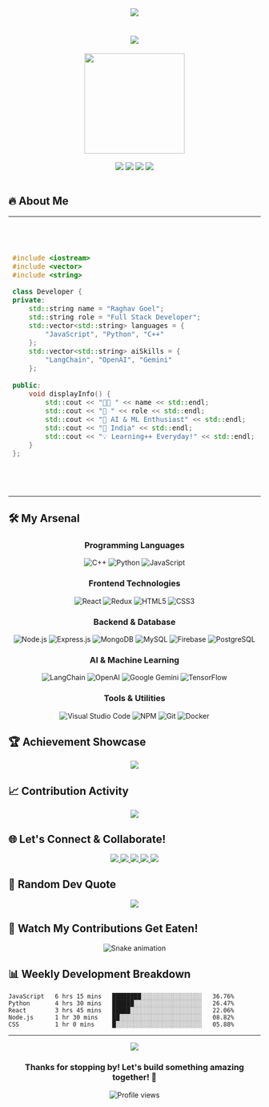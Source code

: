<div align="center">
  <img src="https://capsule-render.vercel.app/api?type=waving&color=gradient&customColorList=0,2,2,5,30&height=300&section=header&text=RAGHAV%20GOEL&fontSize=70&fontColor=fff&animation=fadeIn&fontAlignY=38&desc=Full%20Stack%20Developer%20%7C%20AI%20Enthusiast%20%7C%20Code%20Architect&descAlignY=51&descAlign=50" />
</div>

<h1 align="center">
  <img src="https://readme-typing-svg.herokuapp.com/?font=Righteous&size=35&center=true&vCenter=true&width=500&height=70&duration=4000&lines=Hey+There!+👋;I'm+Raghav+Goel!;Full+Stack+Developer;AI+%26+ML+Enthusiast;Learning%2B%2B+Everyday!" />
</h1>

<div align="center">
  <img src="https://i.ibb.co/K2LTCqz/63-635850-missis-programmer-profile-clipart-removebg-preview.png" width="200" height="200" />
</div>

<br/>

<div align="center">
  <img src="https://img.shields.io/badge/💻-Full_Stack_Developer-brightgreen?style=for-the-badge" />
  <img src="https://img.shields.io/badge/🤖-AI_Enthusiast-purple?style=for-the-badge" />
  <img src="https://img.shields.io/badge/🎯-Passionate_Coder-orange?style=for-the-badge" />
  <img src="https://img.shields.io/badge/📚-Always_Learning-blue?style=for-the-badge" />
</div>

<br/>

## 🔥 About Me

<table>
<tr>
<td width="50%">

```cpp
#include <iostream>
#include <vector>
#include <string>

class Developer {
private:
    std::string name = "Raghav Goel";
    std::string role = "Full Stack Developer";
    std::vector<std::string> languages = {
        "JavaScript", "Python", "C++"
    };
    std::vector<std::string> aiSkills = {
        "LangChain", "OpenAI", "Gemini"
    };
    
public:
    void displayInfo() {
        std::cout << "👨‍💻 " << name << std::endl;
        std::cout << "🚀 " << role << std::endl;
        std::cout << "🤖 AI & ML Enthusiast" << std::endl;
        std::cout << "📍 India" << std::endl;
        std::cout << "💡 Learning++ Everyday!" << std::endl;
    }
};
```

</td>
<td width="50%">

### 🎯 Quick Facts
- 🔭 Currently working on **Full Stack & AI Projects**
- 🌱 Learning **Advanced AI/ML & LangChain**
- 👯 Looking to collaborate on **Full Stack & AI Projects**
- 💬 Ask me about **React, Node.js, AI, Full Stack Development**
- ⚡ Fun fact: **I debug with console.log() and AI assistance 😄**

</td>
</tr>
</table>

## 🛠️ My Arsenal

<div align="center">

### Programming Languages
![C++](https://img.shields.io/badge/C%2B%2B-00599C?style=for-the-badge&logo=c%2B%2B&logoColor=white)
![Python](https://img.shields.io/badge/Python-3776AB?style=for-the-badge&logo=python&logoColor=white)
![JavaScript](https://img.shields.io/badge/JavaScript-F7DF1E?style=for-the-badge&logo=javascript&logoColor=black)

### Frontend Technologies
![React](https://img.shields.io/badge/React-20232A?style=for-the-badge&logo=react&logoColor=61DAFB)
![Redux](https://img.shields.io/badge/Redux-593D88?style=for-the-badge&logo=redux&logoColor=white)
![HTML5](https://img.shields.io/badge/HTML5-E34F26?style=for-the-badge&logo=html5&logoColor=white)
![CSS3](https://img.shields.io/badge/CSS3-1572B6?style=for-the-badge&logo=css3&logoColor=white)

### Backend & Database
![Node.js](https://img.shields.io/badge/Node.js-43853D?style=for-the-badge&logo=node.js&logoColor=white)
![Express.js](https://img.shields.io/badge/Express.js-404D59?style=for-the-badge)
![MongoDB](https://img.shields.io/badge/MongoDB-4EA94B?style=for-the-badge&logo=mongodb&logoColor=white)
![MySQL](https://img.shields.io/badge/MySQL-00000F?style=for-the-badge&logo=mysql&logoColor=white)
![Firebase](https://img.shields.io/badge/Firebase-039BE5?style=for-the-badge&logo=Firebase&logoColor=white)
![PostgreSQL](https://img.shields.io/badge/PostgreSQL-316192?style=for-the-badge&logo=postgresql&logoColor=white)

### AI & Machine Learning
![LangChain](https://img.shields.io/badge/LangChain-1C3C3C?style=for-the-badge&logo=langchain&logoColor=white)
![OpenAI](https://img.shields.io/badge/OpenAI-412991?style=for-the-badge&logo=openai&logoColor=white)
![Google Gemini](https://img.shields.io/badge/Google%20Gemini-8E75B2?style=for-the-badge&logo=google&logoColor=white)
![TensorFlow](https://img.shields.io/badge/TensorFlow-FF6F00?style=for-the-badge&logo=tensorflow&logoColor=white)

### Tools & Utilities
![Visual Studio Code](https://img.shields.io/badge/VS%20Code-007ACC?style=for-the-badge&logo=visual-studio-code&logoColor=white)
![NPM](https://img.shields.io/badge/NPM-CB3837?style=for-the-badge&logo=npm&logoColor=white)
![Git](https://img.shields.io/badge/Git-F05032?style=for-the-badge&logo=git&logoColor=white)
![Docker](https://img.shields.io/badge/Docker-2496ED?style=for-the-badge&logo=docker&logoColor=white)

</div>


## 🏆 Achievement Showcase

<div align="center">
  <img src="https://github-profile-trophy.vercel.app/?username=goelRagga&theme=radical&no-frame=true&no-bg=false&margin-w=4" />
</div>

## 📈 Contribution Activity

<div align="center">
  <img src="https://github-readme-activity-graph.vercel.app/graph?username=goelRagga&bg_color=0d1117&color=ffffff&line=ff6b6b&point=ffffff&area=true&hide_border=true" />
</div>

## 🌐 Let's Connect & Collaborate!

<div align="center">
  <a href="https://www.linkedin.com/in/raghav-goel-b0494b177/">
    <img src="https://img.shields.io/badge/LinkedIn-0077B5?style=for-the-badge&logo=linkedin&logoColor=white" />
  </a>
  <a href="https://www.facebook.com/raghav.goel.9212/">
    <img src="https://img.shields.io/badge/Facebook-1877F2?style=for-the-badge&logo=facebook&logoColor=white" />
  </a>
  <a href="https://github.com/goelRagga">
    <img src="https://img.shields.io/badge/GitHub-100000?style=for-the-badge&logo=github&logoColor=white" />
  </a>
  <a href="https://www.instagram.com/raghavgoel_y.t.s/?hl=en">
    <img src="https://img.shields.io/badge/Instagram-E4405F?style=for-the-badge&logo=instagram&logoColor=white" />
  </a>
  <a href="mailto:raghav@example.com">
    <img src="https://img.shields.io/badge/Gmail-D14836?style=for-the-badge&logo=gmail&logoColor=white" />
  </a>
</div>

## 💭 Random Dev Quote

<div align="center">
  <img src="https://quotes-github-readme.vercel.app/api?type=horizontal&theme=radical" />
</div>

## 🐍 Watch My Contributions Get Eaten!

<div align="center">
  <img src="https://github.com/goelRagga/goelRagga/blob/output/github-contribution-grid-snake.svg" alt="Snake animation" />
</div>

## 📊 Weekly Development Breakdown

<!--START_SECTION:waka-->
```text
JavaScript   6 hrs 15 mins   ████████░░░░░░░░░░░░░░░░░   36.76%
Python       4 hrs 30 mins   ██████░░░░░░░░░░░░░░░░░░░   26.47%
React        3 hrs 45 mins   █████░░░░░░░░░░░░░░░░░░░░   22.06%
Node.js      1 hr 30 mins    ██░░░░░░░░░░░░░░░░░░░░░░░   08.82%
CSS          1 hr 0 mins     █░░░░░░░░░░░░░░░░░░░░░░░░   05.88%
```
<!--END_SECTION:waka-->

---

<div align="center">
  <img src="https://capsule-render.vercel.app/api?type=waving&color=gradient&customColorList=0,2,2,5,30&height=150&section=footer" />
</div>

<h3 align="center">
  Thanks for stopping by! Let's build something amazing together! 🚀
</h3>

<div align="center">
  <img src="https://komarev.com/ghpvc/?username=goelRagga&style=for-the-badge&color=red" alt="Profile views" />
</div>
